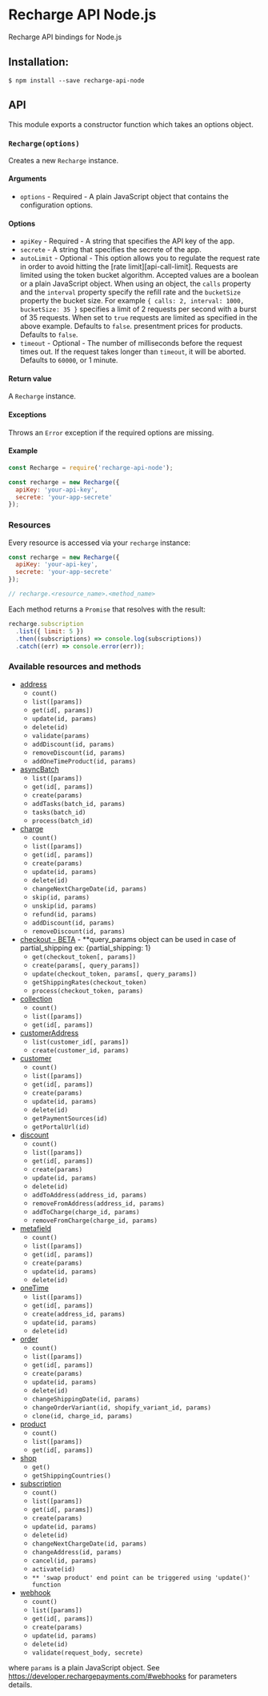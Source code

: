 # Recharge API Node.js
Recharge API bindings for Node.js

## Installation:

```shell
$ npm install --save recharge-api-node
```

## API

This module exports a constructor function which takes an options object.

### `Recharge(options)`

Creates a new `Recharge` instance.

#### Arguments

- `options` - Required - A plain JavaScript object that contains the
  configuration options.

#### Options

- `apiKey` - Required - A
  string that specifies the API key of the app.
- `secrete` - A string that specifies the secrete of the app.
- `autoLimit` - Optional - This option allows you to regulate the request rate
  in order to avoid hitting the [rate limit][api-call-limit]. Requests are
  limited using the token bucket algorithm. Accepted values are a boolean or a
  plain JavaScript object. When using an object, the `calls` property and the
  `interval` property specify the refill rate and the `bucketSize` property the
  bucket size. For example `{ calls: 2, interval: 1000, bucketSize: 35 }`
  specifies a limit of 2 requests per second with a burst of 35 requests. When
  set to `true` requests are limited as specified in the above example. Defaults
  to `false`.
  presentment prices for products. Defaults to `false`.
- `timeout` - Optional - The number of milliseconds before the request times
  out. If the request takes longer than `timeout`, it will be aborted. Defaults
  to `60000`, or 1 minute.

#### Return value

A `Recharge` instance.

#### Exceptions

Throws an `Error` exception if the required options are missing.

#### Example

```js
const Recharge = require('recharge-api-node');

const recharge = new Recharge({
  apiKey: 'your-api-key',
  secrete: 'your-app-secrete'
});
```

### Resources

Every resource is accessed via your `recharge` instance:

```js
const recharge = new Recharge({
  apiKey: 'your-api-key',
  secrete: 'your-app-secrete'
});

// recharge.<resource_name>.<method_name>
```
Each method returns a `Promise` that resolves with the result:

```js
recharge.subscription
  .list({ limit: 5 })
  .then((subscriptions) => console.log(subscriptions))
  .catch((err) => console.error(err));
```

### Available resources and methods

- [address](https://developer.rechargepayments.com/#addresses)
  - `count()`
  - `list([params])`
  - `get(id[, params])`
  - `update(id, params)`
  - `delete(id)`
  - `validate(params)`
  - `addDiscount(id, params)`
  - `removeDiscount(id, params)`
  - `addOneTimeProduct(id, params)`
- [asyncBatch](https://developer.rechargepayments.com/#async-batches-alpha)
  - `list([params])`
  - `get(id[, params])`
  - `create(params)`
  - `addTasks(batch_id, params)`
  - `tasks(batch_id)`
  - `process(batch_id)`
- [charge](https://developer.rechargepayments.com/#charges)
  - `count()`
  - `list([params])`
  - `get(id[, params])`
  - `create(params)`
  - `update(id, params)`
  - `delete(id)`
  - `changeNextChargeDate(id, params)`
  - `skip(id, params)`
  - `unskip(id, params)`
  - `refund(id, params)`
  - `addDiscount(id, params)`
  - `removeDiscount(id, params)`
- [checkout - BETA](https://developer.rechargepayments.com/#checkouts-pro) - **query_params object can be used in case of partial_shipping ex: {partial_shipping: 1}
  - `get(checkout_token[, params])`
  - `create(params[, query_params])`
  - `update(checkout_token, params[, query_params])`
  - `getShippingRates(checkout_token)`
  - `process(checkout_token, params)`
- [collection](https://developer.rechargepayments.com/#collections)
  - `count()`
  - `list([params])`
  - `get(id[, params])`
- [customerAddress](https://developer.rechargepayments.com/#list-addresses)
  - `list(customer_id[, params])`
  - `create(customer_id, params)`
- [customer](https://developer.rechargepayments.com/#customers)
  - `count()`
  - `list([params])`
  - `get(id[, params])`
  - `create(params)`
  - `update(id, params)`
  - `delete(id)`
  - `getPaymentSources(id)`
  - `getPortalUrl(id)`
- [discount](https://developer.rechargepayments.com/#discounts)
  - `count()`
  - `list([params])`
  - `get(id[, params])`
  - `create(params)`
  - `update(id, params)`
  - `delete(id)`
  - `addToAddress(address_id, params)`
  - `removeFromAddress(address_id, params)`
  - `addToCharge(charge_id, params)`
  - `removeFromCharge(charge_id, params)`
- [metafield](https://developer.rechargepayments.com/#metafields)
  - `count()`
  - `list([params])`
  - `get(id[, params])`
  - `create(params)`
  - `update(id, params)`
  - `delete(id)`
- [oneTime](https://developer.rechargepayments.com/#one-time-products)
  - `list([params])`
  - `get(id[, params])`
  - `create(address_id, params)`
  - `update(id, params)`
  - `delete(id)`
- [order](https://developer.rechargepayments.com/#orders)
  - `count()`
  - `list([params])`
  - `get(id[, params])`
  - `create(params)`
  - `update(id, params)`
  - `delete(id)`
  - `changeShippingDate(id, params)`
  - `changeOrderVariant(id, shopify_variant_id, params)`
  - `clone(id, charge_id, params)`
- [product](https://developer.rechargepayments.com/#products)
  - `count()`
  - `list([params])`
  - `get(id[, params])`
- [shop](https://developer.rechargepayments.com/#shop)
  - `get()`
  - `getShippingCountries()`
- [subscription](https://developer.rechargepayments.com/#subscriptions)
  - `count()`
  - `list([params])`
  - `get(id[, params])`
  - `create(params)`
  - `update(id, params)`
  - `delete(id)`
  - `changeNextChargeDate(id, params)`
  - `changeAddress(id, params)`
  - `cancel(id, params)`
  - `activate(id)`
  - ```** 'swap product' end point can be triggered using 'update()' function```
- [webhook](https://developer.rechargepayments.com/#webhooks)
  - `count()`
  - `list([params])`
  - `get(id[, params])`
  - `create(params)`
  - `update(id, params)`
  - `delete(id)`
  - `validate(request_body, secrete)`

where `params` is a plain JavaScript object. See
https://developer.rechargepayments.com/#webhooks for parameters details.